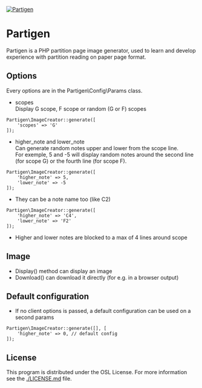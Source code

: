 [![Partigen](https://github.com/cylmat/partigen/actions/workflows/main.yml/badge.svg)](https://github.com/cylmat/partigen/actions/workflows/main.yml)

# Partigen
Partigen is a PHP partition page image generator, used to learn and develop experience with partition reading on paper page format.

## Options

Every options are in the Partigen\Config\Params class.  

* scopes  
Display G scope, F scope or random (G or F) scopes
```
Partigen\ImageCreator::generate([
    'scopes' => 'G'
]);
```
* higher_note and lower_note  
Can generate random notes upper and lower from the scope line.  
For exemple, 5 and -5 will display random notes around the second line (for scope G) or the fourth line (for scope F).  
```
Partigen\ImageCreator::generate([
    'higher_note' => 5,
    'lower_note' => -5
]);
```

* They can be a note name too (like C2)  
```
Partigen\ImageCreator::generate([
    'higher_note' => 'C4',
    'lower_note' => 'F2'
]);
```

- Higher and lower notes are blocked to a max of 4 lines around scope

## Image

* Display() method can display an image
* Download() can download it directly (for e.g. in a browser output)

## Default configuration

* If no client options is passed, a default configuration can be used on a second params
```
Partigen\ImageCreator::generate([], [
    'higher_note' => 0, // default config
]);
```

## License

This program is distributed under the OSL License. For more information see the [./LICENSE.md](./LICENSE.md) file.
